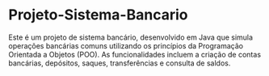 # Projeto-Sistema-Bancario
Este é um projeto de sistema bancário, desenvolvido em Java que simula operações bancárias comuns utilizando os princípios da Programação Orientada a Objetos (POO). As funcionalidades incluem a criação de contas bancárias, depósitos, saques, transferências e consulta de saldos. 
